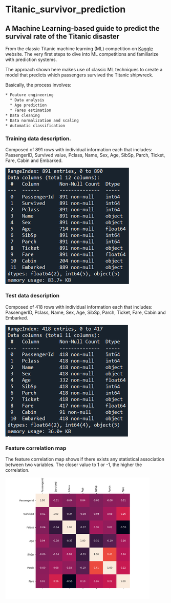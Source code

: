 # Titanic_survivor_prediction

## A Machine Learning-based guide to predict the survival rate of the Titanic disaster

From the classic Titanic machine learning (ML) competition on [Kaggle](https://www.kaggle.com/c/titanic/overview) website. The very first steps to dive into ML competitions and familiarize with prediction systems.

The approach shown here makes use of classic ML techniques to create a model that predicts which passengers survived the Titanic shipwreck. 

Basically, the process involves:

    * Feature engineering
      * Data analysis
      * Age prediction
      * Fares estimation
    * Data cleaning
    * Data normalization and scaling
    * Automatic classification

### Training data description.
Composed of 891 rows with individual information each that includes: PassengerID, Survived value, Pclass, Name, Sex, Age, SibSp, Parch, Ticket, Fare, Cabin and Embarked.

![train](Training_desc.png "Train data description")

### Test data description
Composed of 418 rows with individual information each that includes: PassengerID, Pclass, Name, Sex, Age, SibSp, Parch, Ticket, Fare, Cabin and Embarked.

![test](Test_desc.png "Test data description")

### Feature correlation map
The feature correlation map shows if there exists any statistical association between two variables. The closer value to 1 or -1, the higher the correlation.

<img src="Pearson_correlation_features.png" alt="correlation" width="450"/>
